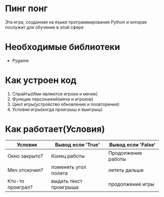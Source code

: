 # Пинг понг

Эта игра, созданная на языке программирования Python и которая послужит для обучения в этой сфере
# Необходимые библиотеки
- Pygame
# Как устроен код

1. Спрайты(Ими являются игроки и мячик)
2. Функции персонажей(мяча и игроков)
3. Цикл игры(устройство обновления и поовторения)
4. Условия игры(когда проигрыш и выигрыш)

# Как работает(Условия)
| Условие | Вывод если 'True' | Вывод если 'False' |
| ------ | ------ | ------ |
| Окно закрыто? |Конец работы | Продолжение работы |
| Мяч отскочил? | поменять угол полета  | лететь дальше|
| Кто-то проиграл?|выдать текст проигрыша  |продолжение игры | 

